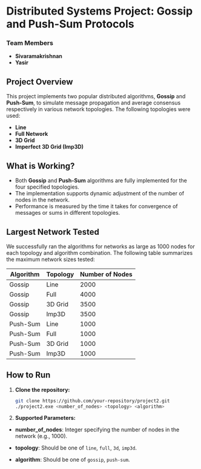 # Distributed Systems Project: Gossip and Push-Sum Protocols

### Team Members
- **Sivaramakrishnan** 
- **Yasir** 

## Project Overview
This project implements two popular distributed algorithms, **Gossip** and **Push-Sum**, to simulate message propagation and average consensus respectively in various network topologies. The following topologies were used:
- **Line**
- **Full Network**
- **3D Grid**
- **Imperfect 3D Grid (Imp3D)**

## What is Working?
- Both **Gossip** and **Push-Sum** algorithms are fully implemented for the four specified topologies.
- The implementation supports dynamic adjustment of the number of nodes in the network.
- Performance is measured by the time it takes for convergence of messages or sums in different topologies.

## Largest Network Tested
We successfully ran the algorithms for networks as large as 1000 nodes for each topology and algorithm combination. The following table summarizes the maximum network sizes tested:

| Algorithm | Topology | Number of Nodes |
|-----------|----------|-----------------|
| Gossip    | Line     | 2000            |
| Gossip    | Full     | 4000            |
| Gossip    | 3D Grid  | 3500            |
| Gossip    | Imp3D    | 3500            |
| Push-Sum  | Line     | 1000            |
| Push-Sum  | Full     | 1000            |
| Push-Sum  | 3D Grid  | 1000            |
| Push-Sum  | Imp3D    | 1000            |

## How to Run
1. **Clone the repository:**
   ```bash
   git clone https://github.com/your-repository/project2.git
   ./project2.exe <number_of_nodes> <topology> <algorithm>
   ```
2. **Supported Parameters:**
- **number_of_nodes**: Integer specifying the number of nodes in the network (e.g., 1000).
  
- **topology**: Should be one of `line`, `full`, `3d`, `imp3d`.

- **algorithm**: Should be one of `gossip`, `push-sum`.
